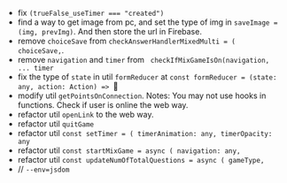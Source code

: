 - fix `(trueFalse_useTimer === "created")`
- find a way to get image from pc, and set the type of img in `saveImage = (img, prevImg)`. And then store the url in Firebase.
- remove `choiceSave` from `checkAnswerHandlerMixedMulti = ( choiceSave,`.
- remove `navigation` and `timer` from ` checkIfMixGameIsOn(navigation, ... timer`
- fix the type of `state` in util `formReducer` at `const formReducer = (state: any, action: Action) => `
- modify util `getPointsOnConnection`. Notes: You may not use hooks in functions. Check if user is online the web way.
- refactor util `openLink` to the web way.
- refactor util `quitGame`
- refactor util `const setTimer = ( timerAnimation: any, timerOpacity: any`
- refactor util `const startMixGame = async ( navigation: any,`
- refactor util `const updateNumOfTotalQuestions = async ( gameType,`
- // `--env=jsdom`
